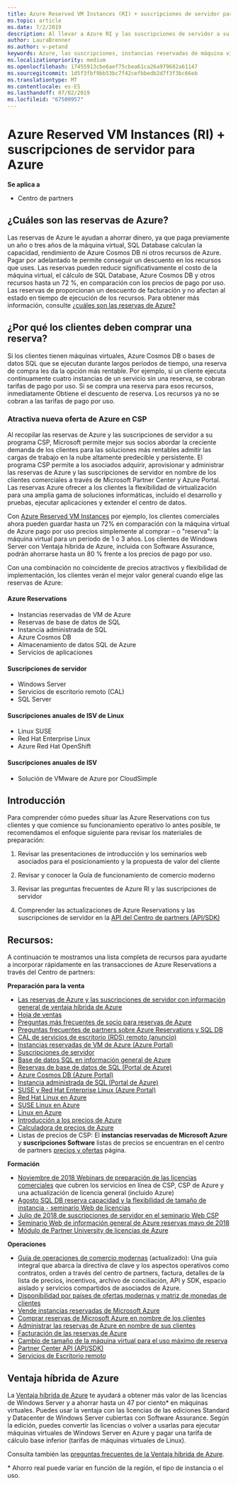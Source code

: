 ```yaml
---
title: Azure Reserved VM Instances (RI) + suscripciones de servidor para Azure | Centro de partners
ms.topic: article
ms.date: 7/2/2019
description: Al llevar a Azure RI y las suscripciones de servidor a su programa CSP, estamos habilitando mejor a nuestros partners para que aborden la creciente demanda de clientes de rápido crecimiento para soluciones más rentables a fin de admitir cargas de trabajo de nube altamente predecibles y persistentes. El programa CSP permite a los partners adquirir, aprovisionar y administrar Azure RI y suscripciones de servidor en nombre de los clientes comerciales a través del Centro de partners de Microsoft y Azure Portal.
author: LauraBrenner
ms.author: v-petand
keywords: Azure, las suscripciones, instancias reservadas de máquina virtual, la reserva,
ms.localizationpriority: medium
ms.openlocfilehash: 17455913cbe6aef75cbea61ca26a979682a61147
ms.sourcegitcommit: 1d5f3fbf9bb53bc7f42cefbbedb2d7f3f3bc66eb
ms.translationtype: MT
ms.contentlocale: es-ES
ms.lasthandoff: 07/02/2019
ms.locfileid: "67509957"
---
```

<!-- Mike Aasen wrote and owns this topic -->

# <a name="azure-reserved-vm-instances-ri--server-subscriptions-for-azure"></a>Azure Reserved VM Instances (RI) + suscripciones de servidor para Azure

**Se aplica a**

- Centro de partners
 
## <a name="what-are-azure-reservations"></a>¿Cuáles son las reservas de Azure?

Las reservas de Azure le ayudan a ahorrar dinero, ya que paga previamente un año o tres años de la máquina virtual, SQL Database calculan la capacidad, rendimiento de Azure Cosmos DB ni otros recursos de Azure. Pagar por adelantado te permite conseguir un descuento en los recursos que uses. Las reservas pueden reducir significativamente el costo de la máquina virtual, el cálculo de SQL Database, Azure Cosmos DB y otros recursos hasta un 72 %, en comparación con los precios de pago por uso. Las reservas de proporcionan un descuento de facturación y no afectan al estado en tiempo de ejecución de los recursos. Para obtener más información, consulte [¿cuáles son las reservas de Azure?](https://docs.microsoft.com/azure/billing/billing-save-compute-costs-reservations)

## <a name="why-should-customers-buy-a-reservation"></a>¿Por qué los clientes deben comprar una reserva?

Si los clientes tienen máquinas virtuales, Azure Cosmos DB o bases de datos SQL que se ejecutan durante largos períodos de tiempo, una reserva de compra les da la opción más rentable. Por ejemplo, si un cliente ejecuta continuamente cuatro instancias de un servicio sin una reserva, se cobran tarifas de pago por uso. Si se compra una reserva para esos recursos, inmediatamente Obtiene el descuento de reserva. Los recursos ya no se cobran a las tarifas de pago por uso.

 
### <a name="compelling-new-azure-offer-in-csp"></a>Atractiva nueva oferta de Azure en CSP 

Al recopilar las reservas de Azure y las suscripciones de servidor a su programa CSP, Microsoft permite mejor sus socios abordar la creciente demanda de los clientes para las soluciones más rentables admitir las cargas de trabajo en la nube altamente predecible y persistente. El programa CSP permite a los asociados adquirir, aprovisionar y administrar las reservas de Azure y las suscripciones de servidor en nombre de los clientes comerciales a través de Microsoft Partner Center y Azure Portal. Las reservas Azure ofrecer a los clientes la flexibilidad de virtualización para una amplia gama de soluciones informáticas, incluido el desarrollo y pruebas, ejecutar aplicaciones y extender el centro de datos. 

Con [Azure Reserved VM Instances](https://azure.microsoft.com/en-us/pricing/reserved-vm-instances/) por ejemplo, los clientes comerciales ahora pueden guardar hasta un 72% en comparación con la máquina virtual de Azure pago por uso precios simplemente al comprar – o "reserva": la máquina virtual para un período de 1 o 3 años. Los clientes de Windows Server con Ventaja híbrida de Azure, incluida con Software Assurance, podrán ahorrarse hasta un 80 % frente a los precios de pago por uso. 

Con una combinación no coincidente de precios atractivos y flexibilidad de implementación, los clientes verán el mejor valor general cuando elige las reservas de Azure:

#### <a name="azure-reservations"></a>Azure Reservations
-   Instancias reservadas de VM de Azure
-   Reservas de base de datos de SQL
-   Instancia administrada de SQL
-   Azure Cosmos DB
-   Almacenamiento de datos SQL de Azure
-   Servicios de aplicaciones

#### <a name="server-subscriptions"></a>Suscripciones de servidor
-   Windows Server
-   Servicios de escritorio remoto (CAL)
-   SQL Server

#### <a name="linux-isv-annual-subscriptions"></a>Suscripciones anuales de ISV de Linux
-   Linux SUSE
-   Red Hat Enterprise Linux
-   Azure Red Hat OpenShift

#### <a name="isv-annual-subscriptions"></a>Suscripciones anuales de ISV
-   Solución de VMware de Azure por CloudSimple

## <a name="getting-started"></a>Introducción

Para comprender cómo puedes situar las Azure Reservations con tus clientes y que comience su funcionamiento operativo lo antes posible, te recomendamos el enfoque siguiente para revisar los materiales de preparación:

1.  Revisar las presentaciones de introducción y los seminarios web asociados para el posicionamiento y la propuesta de valor del cliente

2.  Revisar y conocer la Guía de funcionamiento de comercio moderno

5.  Revisar las preguntas frecuentes de Azure RI y las suscripciones de servidor

6.  Comprender las actualizaciones de Azure Reservations y las suscripciones de servidor en la [API del Centro de partners (API/SDK)](https://docs.microsoft.com/en-us/partner-center/develop/purchase-azure-reserved-vm-instances)

## <a name="resources"></a>Recursos: 

A continuación te mostramos una lista completa de recursos para ayudarte a incorporar rápidamente en las transacciones de Azure Reservations a través del Centro de partners: 

**Preparación para la venta**

- [Las reservas de Azure y las suscripciones de servidor con información general de ventaja híbrida de Azure](https://assetsprod.microsoft.com/Azure-reservations-and-server-subscriptions-with-azure-hybrid-benefit.pptx)
- [Hoja de ventas](https://assetsprod.microsoft.com/mpn/Azure-RI-Sales-Sheet-CSP.pdf)
- [Preguntas más frecuentes de socio para reservas de Azure](https://assetsprod.microsoft.com/Partner-faq-for-azure-reservations.docx)
- [Preguntas frecuentes de partners sobre Azure Reservations y SQL DB](https://assetsprod.microsoft.com/Partner-faq-for-azure-reservations-sql-db.docx)
- [CAL de servicios de escritorio (RDS) remoto (anuncio)](https://cloudblogs.microsoft.com/windowsserver/2018/10/03/remote-desktop-services-2019-generally-available-with-windows-server-2019/)
- [Instancias reservadas de VM de Azure (Azure Portal)](https://docs.microsoft.com/en-us/azure/virtual-machines/windows/prepay-reserved-vm-instances)
- [Suscripciones de servidor](https://docs.microsoft.com/en-us/partner-center/csp-software-subscriptions)
- [Base de datos SQL en información general de Azure](https://assetsprod.microsoft.com/Sql-db-in-azure-overview.pptx)
- [Reservas de base de datos de SQL (Portal de Azure)](https://docs.microsoft.com/en-us/azure/sql-database/sql-database-reserved-capacity)
- [Azure Cosmos DB (Azure Portal)](https://docs.microsoft.com/en-us/azure/cosmos-db/cosmos-db-reserved-capacity)
- [Instancia administrada de SQL (Portal de Azure)](https://docs.microsoft.com/en-us/azure/sql-database/sql-database-managed-instance)
- [SUSE y Red Hat Enterprise Linux (Azure Portal)](https://docs.microsoft.com/en-us/azure/virtual-machines/linux/prepay-suse-software-charges)
- [Red Hat Linux en Azure](https://azure.com/redhat)
- [SUSE Linux en Azure](https://azure.microsoft.com/en-us/overview/linux-on-azure/suse/)
- [Linux en Azure](https://azure.microsoft.com/en-us/overview/linux-on-azure/)
- [Introducción a los precios de Azure](https://azure.microsoft.com/en-us/pricing/)
- [Calculadora de precios de Azure](https://azure.microsoft.com/en-us/pricing/calculator/)
- Listas de precios de CSP:  El **instancias reservadas de Microsoft Azure** y **suscripciones Software** listas de precios se encuentran en el centro de partners [precios y ofertas](https://partner.microsoft.com/en-us/pcv/sales) página.


**Formación**

- [Noviembre de 2018 Webinars de preparación de las licencias comerciales](https://na01.safelinks.protection.outlook.com/?url=https%3A%2F%2Fcommercial-licensing.eventbuilder.com%2F%3Flandingpageid%3DV0Bx6L&data=02%7C01%7Cv-oumaki%40microsoft.com%7C96e24687952242e1ff0c08d62ada13f3%7C72f988bf86f141af91ab2d7cd011db47%7C1%7C0%7C636743513471330495&sdata=DjPAKnW%2BpVekRS3Zngy2uwAkTpU4z1O%2Fh56NuTOmCzM%3D&reserved=0) que cubren los servicios en línea de CSP, CSP de Azure y una actualización de licencia general (incluido Azure)
- [Agosto SQL DB reserva capacidad y la flexibilidad de tamaño de instancia - seminario Web de licencias](https://commercial-licensing.eventbuilder.com/view?eventid=d0t9g4)
- [Julio de 2018 de suscripciones de servidor en el seminario Web CSP](https://commercial-licensing.eventbuilder.com/Server_Subscriptions_in_CSP_P2_July)
- [Seminario Web de información general de Azure reservas mayo de 2018](https://commercial-licensing.eventbuilder.com/Reserved_Instances_in_CSP_May_Option_1)
- [Módulo de Partner University de licencias de Azure](https://aka.ms/azure_partner_licensing)

**Operaciones**

- [Guía de operaciones de comercio modernas](https://assetsprod.microsoft.com/mpn/Partner-Center-Modern-Commerce-Operating-Guide.docx) (actualizado):  Una guía integral que abarca la directiva de clave y los aspectos operativos como contratos, orden a través del centro de partners, factura, detalles de la lista de precios, incentivos, archivo de conciliación, API y SDK, espacio aislado y servicios compartidos de asociados de Azure.
- [Disponibilidad por países de ofertas modernas y matriz de monedas de clientes](https://assetsprod.microsoft.com/modern-offers-country-currency-availability.xlsx)
- [Vende instancias reservadas de Microsoft Azure](https://go.microsoft.com/fwlink/?linkid=872806)
- [Comprar reservas de Microsoft Azure en nombre de los clientes](https://go.microsoft.com/fwlink/?linkid=872807)
- [Administrar las reservas de Azure en nombre de sus clientes](https://go.microsoft.com/fwlink/?linkid=872808)
- [Facturación de las reservas de Azure](https://go.microsoft.com/fwlink/?linkid=872809)
- [Cambio de tamaño de la máquina virtual para el uso máximo de reserva](https://go.microsoft.com/fwlink/?linkid=872810)
- [Partner Center API (API/SDK)](https://docs.microsoft.com/en-us/partner-center/develop/purchase-azure-reserved-vm-instances)
- [Servicios de Escritorio remoto](https://docs.microsoft.com/en-us/windows-server/remote/remote-desktop-services/welcome-to-rds)

## <a name="azure-hybrid-benefit"></a>Ventaja híbrida de Azure

La [Ventaja híbrida de Azure](https://azure.microsoft.com/pricing/hybrid-benefit) te ayudará a obtener más valor de las licencias de Windows Server y a ahorrar hasta un 47 por ciento* en máquinas virtuales. Puedes usar la ventaja con las licencias de las ediciones Standard y Datacenter de Windows Server cubiertas con Software Assurance. Según la edición, puedes convertir las licencias o volver a usarlas para ejecutar máquinas virtuales de Windows Server en Azure y pagar una tarifa de cálculo base inferior (tarifas de máquinas virtuales de Linux).

Consulta también las [preguntas frecuentes de la Ventaja híbrida de Azure](https://azure.microsoft.com/en-us/pricing/hybrid-benefit/faq/).

\* Ahorro real puede variar en función de la región, el tipo de instancia o el uso.

